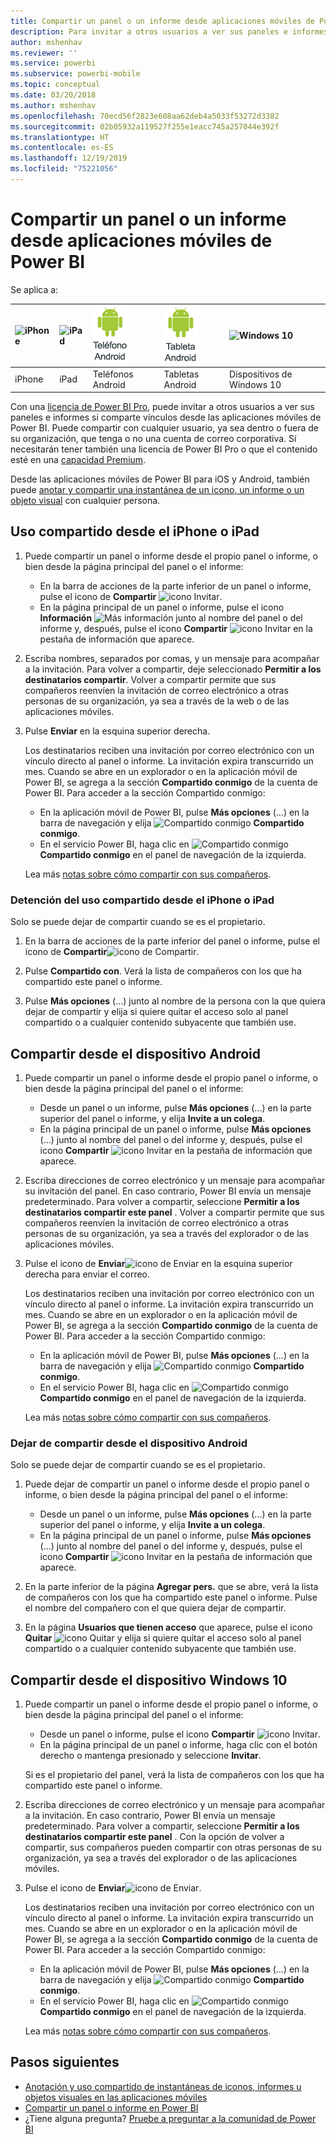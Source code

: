 ```yaml
---
title: Compartir un panel o un informe desde aplicaciones móviles de Power BI
description: Para invitar a otros usuarios a ver sus paneles e informes, comparta vínculos desde las aplicaciones móviles de Power BI. Descubra cómo hacerlo.
author: mshenhav
ms.reviewer: ''
ms.service: powerbi
ms.subservice: powerbi-mobile
ms.topic: conceptual
ms.date: 03/20/2018
ms.author: mshenhav
ms.openlocfilehash: 70ecd56f2823e608aa62deb4a5033f53272d3382
ms.sourcegitcommit: 02b05932a119527f255e1eacc745a257044e392f
ms.translationtype: HT
ms.contentlocale: es-ES
ms.lasthandoff: 12/19/2019
ms.locfileid: "75221056"
---
```

# <a name="share-a-dashboard-or-report-from-the-power-bi-mobile-apps"></a>Compartir un panel o un informe desde aplicaciones móviles de Power BI
Se aplica a:

| ![iPhone](./media/mobile-share-dashboard-from-the-mobile-apps/iphone-logo-50-px.png) | ![iPad](./media/mobile-share-dashboard-from-the-mobile-apps/ipad-logo-50-px.png) | ![Teléfono Android](./media/mobile-share-dashboard-from-the-mobile-apps/android-phone-logo-50-px.png) | ![Tableta Android](./media/mobile-share-dashboard-from-the-mobile-apps/android-tablet-logo-50-px.png) | ![Windows 10](./media/mobile-share-dashboard-from-the-mobile-apps/win-10-logo-50-px.png) |
|:--- |:--- |:--- |:--- |:--- |
| iPhone |iPad |Teléfonos Android |Tabletas Android |Dispositivos de Windows 10 |

Con una [licencia de Power BI Pro](../../service-features-license-type.md), puede invitar a otros usuarios a ver sus paneles e informes si comparte vínculos desde las aplicaciones móviles de Power BI. Puede compartir con cualquier usuario, ya sea dentro o fuera de su organización, que tenga o no una cuenta de correo corporativa. Sí necesitarán tener también una licencia de Power BI Pro o que el contenido esté en una [capacidad Premium](../../service-premium-what-is.md).

Desde las aplicaciones móviles de Power BI para iOS y Android, también puede [anotar y compartir una instantánea de un icono, un informe o un objeto visual](mobile-annotate-and-share-a-tile-from-the-mobile-apps.md) con cualquier persona. 

## <a name="share-from-your-iphone-or-ipad"></a>Uso compartido desde el iPhone o iPad

1. Puede compartir un panel o informe desde el propio panel o informe, o bien desde la página principal del panel o el informe:
    *  En la barra de acciones de la parte inferior de un panel o informe, pulse el icono de **Compartir** ![icono Invitar](././media/mobile-share-dashboard-from-the-mobile-apps/power-bi-android-invite-icon-ss.png).
    *  En la página principal de un panel o informe, pulse el icono **Información** ![Más información](./media/mobile-share-dashboard-from-the-mobile-apps/power-bi-more-info-icon.png) junto al nombre del panel o del informe y, después, pulse el icono **Compartir** ![icono Invitar](./media/mobile-share-dashboard-from-the-mobile-apps/power-bi-android-invite-icon-ss.png) en la pestaña de información que aparece.
2. Escriba nombres, separados por comas, y un mensaje para acompañar a la invitación. Para volver a compartir, deje seleccionado **Permitir a los destinatarios compartir**. Volver a compartir permite que sus compañeros reenvíen la invitación de correo electrónico a otras personas de su organización, ya sea a través de la web o de las aplicaciones móviles.
3. Pulse **Enviar** en la esquina superior derecha.
   
   Los destinatarios reciben una invitación por correo electrónico con un vínculo directo al panel o informe. La invitación expira transcurrido un mes. Cuando se abre en un explorador o en la aplicación móvil de Power BI, se agrega a la sección **Compartido conmigo** de la cuenta de Power BI. Para acceder a la sección Compartido conmigo:
   
   * En la aplicación móvil de Power BI, pulse **Más opciones** (...) en la barra de navegación y elija ![Compartido conmigo](./././media/mobile-share-dashboard-from-the-mobile-apps/power-bi-shared-with-me-icon.png) **Compartido conmigo**.
   * En el servicio Power BI, haga clic en ![Compartido conmigo](./././media/mobile-share-dashboard-from-the-mobile-apps/power-bi-shared-with-me-icon.png) **Compartido conmigo** en el panel de navegación de la izquierda.
   
   Lea más [notas sobre cómo compartir con sus compañeros](../../service-share-dashboards.md).

### <a name="unshare-from-your-iphone-or-ipad"></a>Detención del uso compartido desde el iPhone o iPad
Solo se puede dejar de compartir cuando se es el propietario.

1. En la barra de acciones de la parte inferior del panel o informe, pulse el icono de **Compartir**![icono de Compartir](././media/mobile-share-dashboard-from-the-mobile-apps/power-bi-android-invite-icon-ss.png).
2. Pulse **Compartido con**. Verá la lista de compañeros con los que ha compartido este panel o informe.

3. Pulse **Más opciones** (...) junto al nombre de la persona con la que quiera dejar de compartir y elija si quiere quitar el acceso solo al panel compartido o a cualquier contenido subyacente que también use.



## <a name="share-from-your-android-device"></a>Compartir desde el dispositivo Android
1. Puede compartir un panel o informe desde el propio panel o informe, o bien desde la página principal del panel o el informe:
    *  Desde un panel o un informe, pulse **Más opciones** (...) en la parte superior del panel o informe, y elija **Invite a un colega**.
    *  En la página principal de un panel o informe, pulse **Más opciones** (...) junto al nombre del panel o del informe y, después, pulse el icono **Compartir** ![icono Invitar](./media/mobile-share-dashboard-from-the-mobile-apps/power-bi-android-invite-icon-ss.png) en la pestaña de información que aparece.
 
2. Escriba direcciones de correo electrónico y un mensaje para acompañar su invitación del panel. En caso contrario, Power BI envía un mensaje predeterminado. Para volver a compartir, seleccione **Permitir a los destinatarios compartir este panel** . Volver a compartir permite que sus compañeros reenvíen la invitación de correo electrónico a otras personas de su organización, ya sea a través del explorador o de las aplicaciones móviles.
   
3. Pulse el icono de **Enviar**![icono de Enviar](./media/mobile-share-dashboard-from-the-mobile-apps/power-bi-android-send-icon.png) en la esquina superior derecha para enviar el correo.
   
    Los destinatarios reciben una invitación por correo electrónico con un vínculo directo al panel o informe. La invitación expira transcurrido un mes. Cuando se abre en un explorador o en la aplicación móvil de Power BI, se agrega a la sección **Compartido conmigo** de la cuenta de Power BI. Para acceder a la sección Compartido conmigo:
   * En la aplicación móvil de Power BI, pulse **Más opciones** (...) en la barra de navegación y elija ![Compartido conmigo](./././media/mobile-share-dashboard-from-the-mobile-apps/power-bi-shared-with-me-icon.png) **Compartido conmigo**.
   * En el servicio Power BI, haga clic en ![Compartido conmigo](./././media/mobile-share-dashboard-from-the-mobile-apps/power-bi-shared-with-me-icon.png) **Compartido conmigo** en el panel de navegación de la izquierda.
   
   Lea más [notas sobre cómo compartir con sus compañeros](../../service-share-dashboards.md).


### <a name="unshare-from-your-android-device"></a>Dejar de compartir desde el dispositivo Android
Solo se puede dejar de compartir cuando se es el propietario.

1. Puede dejar de compartir un panel o informe desde el propio panel o informe, o bien desde la página principal del panel o el informe:
    *  Desde un panel o un informe, pulse **Más opciones** (...) en la parte superior del panel o informe, y elija **Invite a un colega**.
    *  En la página principal de un panel o informe, pulse **Más opciones** (...) junto al nombre del panel o del informe y, después, pulse el icono **Compartir** ![icono Invitar](./media/mobile-share-dashboard-from-the-mobile-apps/power-bi-android-invite-icon-ss.png) en la pestaña de información que aparece.

2. En la parte inferior de la página **Agregar pers.** que se abre, verá la lista de compañeros con los que ha compartido este panel o informe. Pulse el nombre del compañero con el que quiera dejar de compartir.
3. En la página **Usuarios que tienen acceso** que aparece, pulse el icono **Quitar** ![icono Quitar](./media/mobile-share-dashboard-from-the-mobile-apps/power-bi-android-remove-icon.png) y elija si quiere quitar el acceso solo al panel compartido o a cualquier contenido subyacente que también use.

## <a name="share-from-your-windows-10-device"></a>Compartir desde el dispositivo Windows 10

1. Puede compartir un panel o informe desde el propio panel o informe, o bien desde la página principal del panel o el informe:
    * Desde un panel o informe, pulse el icono **Compartir** ![icono Invitar](./media/mobile-share-dashboard-from-the-mobile-apps/power-bi-android-invite-icon-ss.png).
    * En la página principal de un panel o informe, haga clic con el botón derecho o mantenga presionado y seleccione **Invitar**.
   
   Si es el propietario del panel, verá la lista de compañeros con los que ha compartido este panel o informe.

2. Escriba direcciones de correo electrónico y un mensaje para acompañar a la invitación. En caso contrario, Power BI envía un mensaje predeterminado. Para volver a compartir, seleccione **Permitir a los destinatarios compartir este panel** . Con la opción de volver a compartir, sus compañeros pueden compartir con otras personas de su organización, ya sea a través del explorador o de las aplicaciones móviles.
   
3. Pulse el icono de **Enviar**![icono de Enviar](./media/mobile-share-dashboard-from-the-mobile-apps/pbi_win10ph_sendicon.png).
   
    Los destinatarios reciben una invitación por correo electrónico con un vínculo directo al panel o informe. La invitación expira transcurrido un mes. Cuando se abre en un explorador o en la aplicación móvil de Power BI, se agrega a la sección **Compartido conmigo** de la cuenta de Power BI. Para acceder a la sección Compartido conmigo:
   
   * En la aplicación móvil de Power BI, pulse **Más opciones** (...) en la barra de navegación y elija ![Compartido conmigo](./././media/mobile-share-dashboard-from-the-mobile-apps/power-bi-shared-with-me-icon.png) **Compartido conmigo**.
   * En el servicio Power BI, haga clic en ![Compartido conmigo](./././media/mobile-share-dashboard-from-the-mobile-apps/power-bi-shared-with-me-icon.png) **Compartido conmigo** en el panel de navegación de la izquierda.
   
   Lea más [notas sobre cómo compartir con sus compañeros](../../service-share-dashboards.md).

## <a name="next-steps"></a>Pasos siguientes
* [Anotación y uso compartido de instantáneas de iconos, informes u objetos visuales en las aplicaciones móviles](mobile-annotate-and-share-a-tile-from-the-mobile-apps.md)
* [Compartir un panel o informe en Power BI](../../service-share-dashboards.md)
* ¿Tiene alguna pregunta? [Pruebe a preguntar a la comunidad de Power BI](https://community.powerbi.com/)

